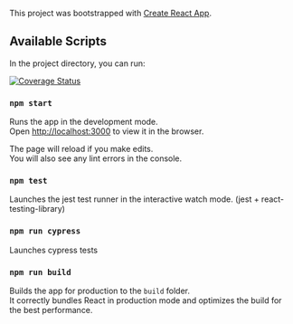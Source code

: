 This project was bootstrapped with [Create React App](https://github.com/facebook/create-react-app).

## Available Scripts

In the project directory, you can run:

[![Coverage Status](https://coveralls.io/repos/github/DaniSomoza/react-basic-calculator/badge.svg?branch=master)](https://coveralls.io/github/DaniSomoza/react-basic-calculator?branch=master)

### `npm start`

Runs the app in the development mode.<br />
Open [http://localhost:3000](http://localhost:3000) to view it in the browser.

The page will reload if you make edits.<br />
You will also see any lint errors in the console.

### `npm test`

Launches the jest test runner in the interactive watch mode. (jest + react-testing-library) <br />

### `npm run cypress`

Launches cypress tests<br />

### `npm run build`

Builds the app for production to the `build` folder.<br />
It correctly bundles React in production mode and optimizes the build for the best performance.

